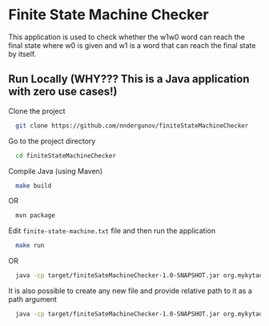 
# Finite State Machine Checker

This application is used to check whether the w1w0 word can reach the final state where w0 is given and w1 is a word that can reach the final state by itself.


## Run Locally (WHY??? This is a Java application with zero use cases!)

Clone the project

```bash
  git clone https://github.com/nndergunov/finiteStateMachineChecker
```

Go to the project directory

```bash
  cd finiteStateMachineChecker
```

Compile Java (using Maven)

```bash
  make build
```

OR

```bash
  mvn package
```

Edit ```finite-state-machine.txt``` file and then run the application

```bash
  make run
```

OR

```bash
  java -cp target/finiteSateMachineChecker-1.0-SNAPSHOT.jar org.mykytaderhunov.Main
```

It is also possible to create any new file and provide relative path to it as a path argument

```bash
  java -cp target/finiteSateMachineChecker-1.0-SNAPSHOT.jar org.mykytaderhunov.Main -Dexec.args="path/to/your/file/here/file.txt"
```